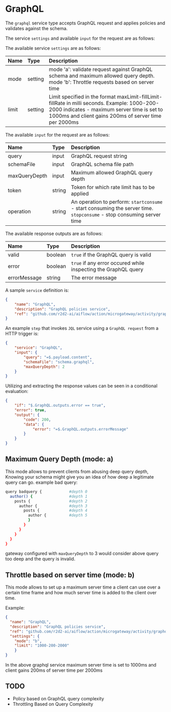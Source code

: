 # GraphQL

The `graphql` service type accepts GraphQL request and applies policies and validates against the schema.

The service `settings` and available `input` for the request are as follows:

The available service `settings` are as follows:

| Name   |  Type   | Description   |
|:-----------|:--------|:--------------|
| mode | setting | mode 'a': validate request against GraphQL schema and maximum allowed query depth. mode 'b': Throttle requests based on server time  |
| limit | setting | Limit specified in the format maxLimit-fillLimit-fillRate in milli seconds. Example: 1000-200-2000 indicates - maximum server time is set to 1000ms and client gains 200ms of server time per 2000ms |


The available `input` for the request are as follows: 

| Name   |  Type   | Description   |
|:-----------|:--------|:--------------|
| query | input | GraphQL request string |
| schemaFile | input | GraphQL schema file path |
| maxQueryDepth | input | Maximum allowed GraphQL query depth |
| token | string | Token for which rate limit has to be applied |
| operation | string | An operation to perform: `startconsume` - start consuming the server time. `stopconsume` - stop consuming server time |


The available response outputs are as follows:

| Name   |  Type   | Description   |
|:-----------|:--------|:--------------|
| valid | boolean | `true` if the GraphQL query is valid |
| error | boolean | `true` if any error occured while inspecting the GraphQL query  |
| errorMessage | string | The error message |

A sample `service` definition is:

```json
{
    "name": "GraphQL",
    "description": "GraphQL policies service",
    "ref": "github.com/r2d2-ai/aiflow/action/microgateway/activity/graphql"
}
```

An example `step` that invokes `JQL` service using a `GraphQL request` from a HTTP trigger is:

```json
{
    "service": "GraphQL",
    "input": {
        "query": "=$.payload.content",
        "schemaFile": "schema.graphql",
        "maxQueryDepth": 2
    }
}
```

Utilizing and extracting the response values can be seen in a conditional evaluation:

```json
{
    "if": "$.GraphQL.outputs.error == true",
    "error": true,
    "output": {
        "code": 200,
        "data": {
            "error": "=$.GraphQL.outputs.errorMessage"
        }
    }
}
```
## Maximum Query Depth (mode: a)
This mode allows to prevent clients from abusing deep query depth, Knowing your schema might give you an idea of how deep a legitimate query can go.
example bad query:
```sh
query badquery {            #depth 0
  author() {                #depth 1
    posts {                 #depth 2
      author {              #depth 3
        posts {             #depth 4
          author {          #depth 5
          }
        }
      }
    }
  }
}
```
gateway configured with `maxQueryDepth` to 3 would consider above query too deep and the query is invalid.

## Throttle based on server time (mode: b)
This mode allows to set up a maximum server time a client can use over a certain time frame and how much server time is added to the client over time.

Example:

```json
{
  "name": "GraphQL",
  "description": "GraphQL policies service",
  "ref": "github.com/r2d2-ai/aiflow/action/microgateway/activity/graphql",
  "settings": {
    "mode": "b",
    "limit": "1000-200-2000"
    }
}
```
In the above graphql service maximum server time is set to 1000ms and client gains 200ms of server time per 2000ms


## TODO
* Policy based on GraphQL query complexity
* Throttling Based on Query Complexity
